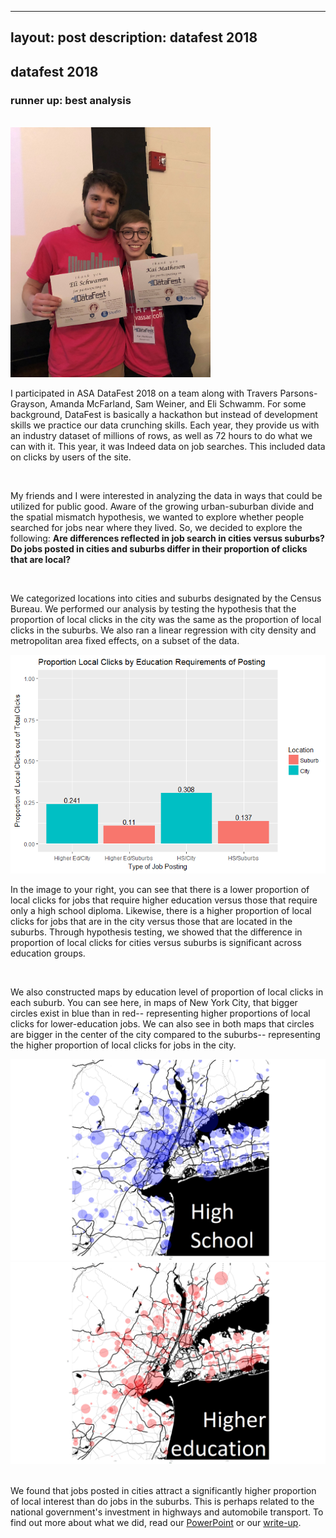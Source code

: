 ﻿---

layout: post
description: datafest 2018
---



<h2>datafest 2018</h2>
<h3> runner up: best analysis</h3>

<br/> 

<img src="/img/datafest.jpg" height="400" class="col one left">

I participated in ASA DataFest 2018 on a team along with Travers Parsons-Grayson, Amanda McFarland, Sam Weiner, and Eli Schwamm. For some background, DataFest is basically a hackathon but instead of development skills we practice our data crunching skills. Each year, they provide us with an industry dataset of millions of rows, as well as 72 hours to do what we can with it. This year, it was Indeed data on job searches. This included data on clicks by users of the site.

<br/>

My friends and I were interested in analyzing the data in ways that could be utilized for public good. Aware of the growing urban-suburban divide and the spatial mismatch hypothesis, we wanted to explore whether people searched for jobs near where they lived. So, we decided to explore the following: <b> Are differences reflected in job search in cities versus suburbs? Do jobs posted in cities and suburbs differ in their proportion of clicks that are local?</b>

<br/> 

We categorized locations into cities and suburbs designated by the Census Bureau. We performed our analysis by testing the hypothesis that the proportion of local clicks in the city was the same as the proportion of local clicks in the suburbs. We also ran a linear regression with city density and metropolitan area fixed effects, on a subset of the data. 

<img src="/img/datafestplot.png" width="620" class="col two right">

In the image to your right, you can see that there is a lower proportion of local clicks for jobs that require higher education versus those that require only a high school diploma. Likewise, there is a higher proportion of local clicks for jobs that are in the city versus those that are located in the suburbs. Through hypothesis testing, we showed that the difference in proportion of local clicks for cities versus suburbs is significant across education groups. 

<br/>

We also constructed maps by education level of proportion of local clicks in each suburb. You can see here, in maps of New York City, that bigger circles exist in blue than in red-- representing higher proportions of local clicks for lower-education jobs. We can also see in both maps that circles are bigger in the center of the city compared to the suburbs-- representing the higher proportion of local clicks for jobs in the city. 

<div class="img_row">
	<img class="col half" src="/img/nychs.png">
	<img class="col half" src="/img/nychighered.png">
</div>


<br/>

We found that jobs posted in cities attract a significantly higher proportion of local interest than do jobs in the suburbs. This is perhaps related to the national government's investment in highways and automobile transport. To find out more about what we did, read our <a href="{{ site.baseurl }}/DataFest2018PPT.pdf">PowerPoint</a> or our <a href="{{ site.baseurl }}/DataFest2018Writeup.pdf">write-up</a>.